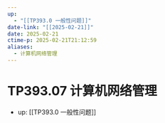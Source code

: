 ```yaml
---
up:
  - "[[TP393.0 一般性问题]]"
date-link: "[[2025-02-21]]"
date: 2025-02-21
ctime-p: 2025-02-21T21:12:59
aliases:
  - 计算机网络管理
---
```


# TP393.07 计算机网络管理

- up: [[TP393.0 一般性问题]]

